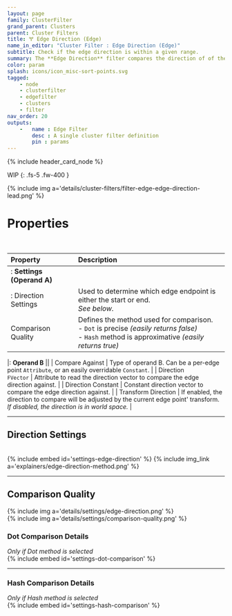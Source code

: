 ```yaml
---
layout: page
family: ClusterFilter
grand_parent: Clusters
parent: Cluster Filters
title: 🝖 Edge Direction (Edge)
name_in_editor: "Cluster Filter : Edge Direction (Edge)"
subtitle: Check if the edge direction is within a given range.
summary: The **Edge Direction** filter compares the direction of of the edge using a dot product.
color: param
splash: icons/icon_misc-sort-points.svg
tagged: 
    - node
    - clusterfilter
    - edgefilter
    - clusters
    - filter
nav_order: 20
outputs:
    -   name : Edge Filter
        desc : A single cluster filter definition
        pin : params
---
```


{% include header_card_node %}

WIP
{: .fs-5 .fw-400 } 

{% include img a='details/cluster-filters/filter-edge-edge-direction-lead.png' %}

# Properties
<br>

| Property       | Description          |
|:-------------|:------------------|
|: **Settings (Operand A)** ||
|: Direction Settings | Used to determine which edge endpoint is either the start or end.<br>*See below.* |
| Comparison Quality          | Defines the method used for comparison.<br>- `Dot` is precise *(easily returns false)*<br>- `Hash` method is approximative *(easily returns true)* |

|: **Operand B** ||
| Compare Against | Type of operand B. Can be a per-edge point `Attribute`, or an easily overridable `Constant`. |
| Direction<br>`FVector` | Attribute to read the direction vector to compare the edge direction against. |
| Direction Constant | Constant direction vector to compare the edge direction against. |
| Transform Direction | If enabled, the direction to compare will be adjusted by the current edge point' transform.<br>*If disabled, the direction is in world space.* |

---
## Direction Settings
<br>
{% include embed id='settings-edge-direction' %}
{% include img_link a='explainers/edge-direction-method.png' %}

---
## Comparison Quality

{% include img a='details/settings/edge-direction.png' %}
<br>
{% include img a='details/settings/comparison-quality.png' %}

### Dot Comparison Details
*Only if Dot method is selected*
<br>
{% include embed id='settings-dot-comparison' %}

---
### Hash Comparison Details
*Only if Hash method is selected*
<br>
{% include embed id='settings-hash-comparison' %}